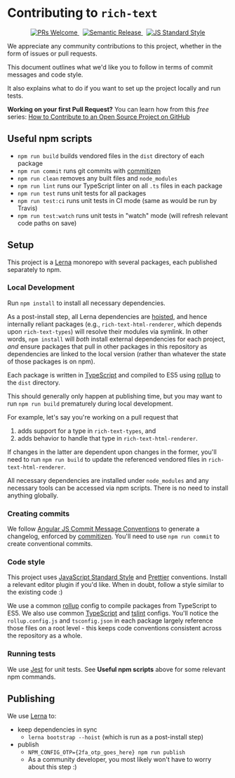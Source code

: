 # Contributing to `rich-text`

<p align="center">
  <a href="http://makeapullrequest.com">
    <img src="https://img.shields.io/badge/PRs-welcome-brightgreen.svg?maxAge=31557600" alt="PRs Welcome">
  </a>
  &nbsp;
  <a href="http://makeapullrequest.com">
    <img src="https://img.shields.io/badge/%20%20%F0%9F%93%A6%F0%9F%9A%80-semantic--release-e10079.svg?maxAge=31557600" alt="Semantic Release">
  </a>
  &nbsp;
  <a href="http://standardjs.com/">
    <img src="https://img.shields.io/badge/code%20style-standard-brightgreen.svg?maxAge=31557600" alt="JS Standard Style">
  </a>
</p>

We appreciate any community contributions to this project, whether in the form
of issues or pull requests.

This document outlines what we'd like you to follow in terms of commit messages
and code style.

It also explains what to do if you want to set up the project locally and run
tests.

**Working on your first Pull Request?**
You can learn how from this *free* series: [How to Contribute to an Open Source
Project on GitHub](https://egghead.io/series/how-to-contribute-to-an-open-source-project-on-github)

## Useful npm scripts

- `npm run build` builds vendored files in the `dist` directory of each package
- `npm run commit` runs git commits with [commitizen](http://commitizen.github.io/cz-cli/)
- `npm run clean` removes any built files and `node_modules`
- `npm run lint` runs our TypeScript linter on all `.ts` files in each package
- `npm run test` runs unit tests for all packages
- `npm run test:ci` runs unit tests in CI mode (same as would be run by Travis)
- `npm run test:watch` runs unit tests in "watch" mode (will refresh relevant
  code paths on save)

## Setup

This project is a [Lerna](https://lernajs.io/) monorepo with several packages,
each published separately to npm.

### Local Development

Run `npm install` to install all necessary dependencies.

As a post-install step, all Lerna dependencies are [hoisted](https://github.com/lerna/lerna/blob/master/doc/hoist.md),
and hence internally reliant packages (e.g., `rich-text-html-renderer`, which
depends upon `rich-text-types`) will resolve their modules via symlink. In other
words, `npm install` will _both_ install external dependencies for each project,
_and_ ensure packages that pull in other packages in this repository as
dependencies are linked to the local version (rather than whatever the state
of those packages is on npm).

Each package is written in [TypeScript](https://www.typescriptlang.org/) and
compiled to ES5 using [rollup](https://rollupjs.org/guide/en) to the `dist`
directory.

This should generally only happen at publishing time, but you may want to run
`npm run build` prematurely during local development.

For example, let's say you're working on a pull request that

1) adds support for a type in `rich-text-types`, and
2) adds behavior to handle that type in `rich-text-html-renderer`.

If changes in the latter are dependent upon changes in the former, you'll need
to run `npm run build` to update the referenced vendored files in
`rich-text-html-renderer`.

All necessary dependencies are installed under `node_modules` and any necessary
tools can be accessed via npm scripts. There is no need to install anything
globally.

### Creating commits

We follow [Angular JS Commit Message Conventions](https://gist.github.com/stephenparish/9941e89d80e2bc58a153#allowed-type)
to generate a changelog, enforced by [commitizen](http://commitizen.github.io/cz-cli/).
You'll need to use `npm run commit` to create conventional commits.

### Code style

This project uses [JavaScript Standard Style](https://standardjs.com/) and
[Prettier](https://prettier.io/) conventions. Install a relevant editor plugin
if you'd like. When in doubt, follow a style similar to the existing code :)

We use a common [rollup](https://rollupjs.org/guide/en) config to compile
packages from TypeScript to ES5. We also use common [TypeScript](https://www.typescriptlang.org/)
and [tslint](https://palantir.github.io/tslint/) configs. You'll notice
the `rollup.config.js` and `tsconfig.json` in each package largely reference
those files on a root level - this keeps code conventions consistent across the
repository as a whole.

### Running tests

We use [Jest](https://jestjs.io/) for unit tests. See **Useful npm scripts**
above for some relevant npm commands.

## Publishing

We use [Lerna](https://github.com/lerna/lerna) to:

- keep dependencies in sync
  - `lerna bootstrap --hoist` (which is run as a post-install step)
- publish
  - `NPM_CONFIG_OTP={2fa_otp_goes_here} npm run publish`
  - As a community developer, you most likely won't have to worry about this
    step :)
